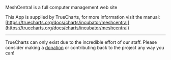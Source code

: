 MeshCentral is a full computer management web site

This App is supplied by TrueCharts, for more information visit the manual: [https://truecharts.org/docs/charts/incubator/meshcentral](https://truecharts.org/docs/charts/incubator/meshcentral)

---

TrueCharts can only exist due to the incredible effort of our staff.
Please consider making a [donation](https://truecharts.org/docs/about/sponsor) or contributing back to the project any way you can!
